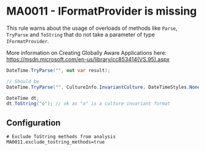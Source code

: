 # MA0011 - IFormatProvider is missing

This rule warns about the usage of overloads of methods like `Parse`, `TryParse` and `ToString` that do not take a parameter of type `IFormatProvider`.

More information on Creating Globally Aware Applications here: <https://msdn.microsoft.com/en-us/library/cc853414(VS.95).aspx>

````csharp
DateTime.TryParse("", out var result);

// Should be
DateTime.TryParse("", CultureInfo.InvariantCulture, DateTimeStyles.None, out var result);
````

````csharp
DateTime dt;
dt.ToString("o"); // ok as "o" is a culture invariant format
````

## Configuration

````
# Exclude ToString methods from analysis
MA0011.exclude_tostring_methods=true
````
